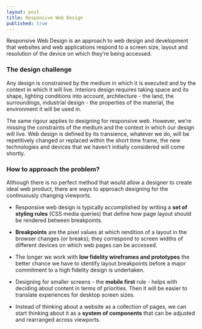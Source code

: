 ```yaml
---
layout: post
title: Responsive Web Design
published: true
---
```


Responsive Web Design is an approach to web design and development that websites and web applications respond to a screen size, layout and resolution of the device on which they’re being accessed.

### The design challenge
Any design is constrained by the medium in which it is executed and by the context in which it will live. Interiors design requires taking space and its shape, lighting conditions into account, architecture - the land, the surroundings, industrial design - the properties of the material, the environment it will be used in.

The same rigour applies to designing for responsive web. However, we’re missing the constraints of the medium and the context in which our design will live. Web design is defined by its transience, whatever we do, will be repetitively changed or replaced within the short time frame, the new technologies and devices that we haven’t initially considered will come shortly.

### How to approach the problem?
Although there is no perfect method that would allow a designer to create ideal web product, there are ways to approach designing for the continuously changing viewports.

- Responsive web design is typically accomplished by writing a **set of styling rules** (CSS media queries) that define how page layout should be rendered between breakpoints.

-  **Breakpoints** are the pixel values at which rendition of a layout in the browser changes (or breaks); they correspond to screen widths of different devices on which web pages can be accessed.

-  The longer we work with **low fidelity wireframes and prototypes** the better chance we have to identify layout breakpoints before a major commitment to a high fidelity design is undertaken.

- Designing for smaller screens - the **mobile first** rule - helps with deciding about content in terms of priorities. Then it will be easier to translate experiences for desktop screen sizes.

-  Instead of thinking about a website as a collection of pages, we can start thinking about it as a **system of components** that can be adjusted and rearranged across viewports.
